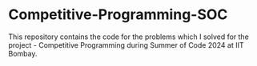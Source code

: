 # Competitive-Programming-SOC
This repository contains the code for the problems which I solved for the project - Competitive Programming during Summer of Code 2024 at IIT Bombay.
